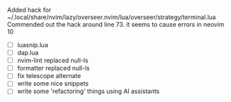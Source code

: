 
Added hack for
~/.local/share/nvim/lazy/overseer.nvim/lua/overseer/strategy/terminal.lua
Commended out the hack around line 73. it seems to cause errors in neovim 10

- [ ] luasnip.lua
- [ ] dap.lua
- [ ] nvim-lint replaced null-ls
- [ ] formatter replaced null-ls
- [ ] fix telescope alternate
- [ ] write some nice snippets
- [ ] write some 'refactoring' things using AI assistants
